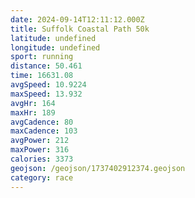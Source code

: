 ```yaml
---
date: 2024-09-14T12:11:12.000Z
title: Suffolk Coastal Path 50k
latitude: undefined
longitude: undefined
sport: running
distance: 50.461
time: 16631.08
avgSpeed: 10.9224
maxSpeed: 13.932
avgHr: 164
maxHr: 189
avgCadence: 80
maxCadence: 103
avgPower: 212
maxPower: 316
calories: 3373
geojson: /geojson/1737402912374.geojson
category: race
---
```


